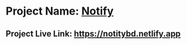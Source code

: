 # Project Name: [Notify](https://notitybd.netlify.app)

## Project Live Link: https://notitybd.netlify.app
